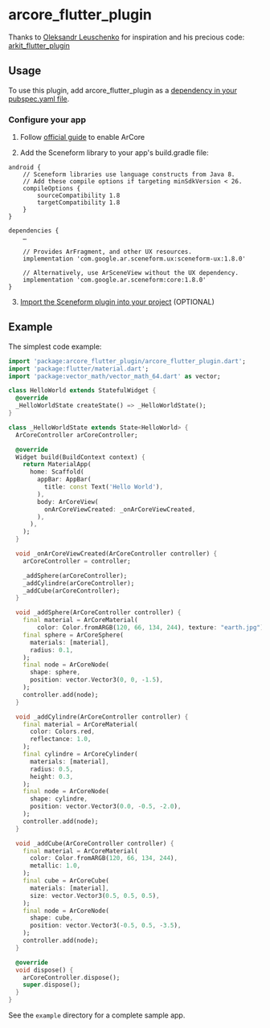 # arcore_flutter_plugin

Thanks to [Oleksandr Leuschenko](https://github.com/olexale) for inspiration and his precious code: [arkit_flutter_plugin](https://github.com/olexale/arkit_flutter_plugin)

## Usage

To use this plugin, add arcore_flutter_plugin as a [dependency in your pubspec.yaml file](https://pub.dartlang.org/packages/arcore_flutter_plugin#-installing-tab-).

### Configure your app

1. Follow [official guide](https://developers.google.com/ar/develop/java/enable-arcore) to enable ArCore

2. Add the Sceneform library to your app's build.gradle file:

```
android {
    // Sceneform libraries use language constructs from Java 8.
    // Add these compile options if targeting minSdkVersion < 26.
    compileOptions {
        sourceCompatibility 1.8
        targetCompatibility 1.8
    }
}

dependencies {
    …

    // Provides ArFragment, and other UX resources.
    implementation 'com.google.ar.sceneform.ux:sceneform-ux:1.8.0'

    // Alternatively, use ArSceneView without the UX dependency.
    implementation 'com.google.ar.sceneform:core:1.8.0'
}
```

3. [Import the Sceneform plugin into your project](https://developers.google.com/ar/develop/java/sceneform/#import-sceneform-plugin) (OPTIONAL)

## Example

The simplest code example:

```dart
import 'package:arcore_flutter_plugin/arcore_flutter_plugin.dart';
import 'package:flutter/material.dart';
import 'package:vector_math/vector_math_64.dart' as vector;

class HelloWorld extends StatefulWidget {
  @override
  _HelloWorldState createState() => _HelloWorldState();
}

class _HelloWorldState extends State<HelloWorld> {
  ArCoreController arCoreController;

  @override
  Widget build(BuildContext context) {
    return MaterialApp(
      home: Scaffold(
        appBar: AppBar(
          title: const Text('Hello World'),
        ),
        body: ArCoreView(
          onArCoreViewCreated: _onArCoreViewCreated,
        ),
      ),
    );
  }

  void _onArCoreViewCreated(ArCoreController controller) {
    arCoreController = controller;

    _addSphere(arCoreController);
    _addCylindre(arCoreController);
    _addCube(arCoreController);
  }

  void _addSphere(ArCoreController controller) {
    final material = ArCoreMaterial(
        color: Color.fromARGB(120, 66, 134, 244), texture: "earth.jpg");
    final sphere = ArCoreSphere(
      materials: [material],
      radius: 0.1,
    );
    final node = ArCoreNode(
      shape: sphere,
      position: vector.Vector3(0, 0, -1.5),
    );
    controller.add(node);
  }

  void _addCylindre(ArCoreController controller) {
    final material = ArCoreMaterial(
      color: Colors.red,
      reflectance: 1.0,
    );
    final cylindre = ArCoreCylinder(
      materials: [material],
      radius: 0.5,
      height: 0.3,
    );
    final node = ArCoreNode(
      shape: cylindre,
      position: vector.Vector3(0.0, -0.5, -2.0),
    );
    controller.add(node);
  }

  void _addCube(ArCoreController controller) {
    final material = ArCoreMaterial(
      color: Color.fromARGB(120, 66, 134, 244),
      metallic: 1.0,
    );
    final cube = ArCoreCube(
      materials: [material],
      size: vector.Vector3(0.5, 0.5, 0.5),
    );
    final node = ArCoreNode(
      shape: cube,
      position: vector.Vector3(-0.5, 0.5, -3.5),
    );
    controller.add(node);
  }

  @override
  void dispose() {
    arCoreController.dispose();
    super.dispose();
  }
}
```

See the `example` directory for a complete sample app.